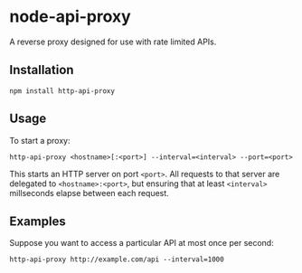 # node-api-proxy

A reverse proxy designed for use with rate limited APIs.

## Installation

    npm install http-api-proxy
    
## Usage

To start a proxy:

    http-api-proxy <hostname>[:<port>] --interval=<interval> --port=<port>

This starts an HTTP server on port `<port>`.
All requests to that server are delegated to `<hostname>:<port>`,
but ensuring that at least `<interval>` millseconds elapse between each request.
    
## Examples

Suppose you want to access a particular API at most once per second:

    http-api-proxy http://example.com/api --interval=1000
